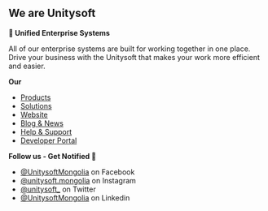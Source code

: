 ## We are Unitysoft

**🚀 Unified Enterprise Systems**

All of our enterprise systems are built for working together in one place. Drive your business with the Unitysoft that makes your work more efficient and easier.

**Our**
- [Products](https://www.unitysoft.mn/products)
- [Solutions](https://www.unitysoft.mn/solutions)
- [Website](https://www.unitysoft.mn)
- [Blog & News](https://blog.unitysoft.mn)
- [Help & Support](https://help.unitysoft.mn)
- [Developer Portal](https://developer.unitysoft.mn)

**Follow us - Get Notified 🔔**
- [@UnitysoftMongolia](https://facebook.com/UnitysoftMongolia) on Facebook
- [@unitysoft.mongolia](https://instagram.com/unitysoft.mongolia) on Instagram
- [@unitysoft_](https://twitter.com/unitysoft_) on Twitter
- [@UnitysoftMongolia](https://linkedin.com/company/UnitysoftMongolia) on Linkedin
